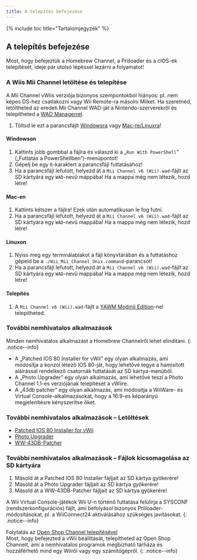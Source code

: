 ```yaml
---
title: A telepítés befejezése
---
```


{% include toc title="Tartalomjegyzék" %}

## A telepítés befejezése

Most, hogy befejeztük a Homebrew Channel, a Priiloader és a cIOS-ek telepítését, ideje pár utolsó lépéssel lezárni a folyamatot!

### A Wiis Mii Channel letöltése és telepítése

A Mii Channel vWiis verziója bizonyos szempontokból hiányos: pl. nem képes DS-hez csatlakozni vagy Wii Remote-ra másolni Miiket. Ha szeretnéd, letöltheted az eredeti Mii Channel WAD-ját a Nintendo-szerverekről és telepítheted a [WAD Managerrel](yawmme).

1. Töltsd le ezt a parancsfájlt [Windowsra](/assets/files/Wii_Mii_Channel_Windows.ps1) vagy [Mac-re/Linuxra](/assets/files/Wii_Mii_Channel_Unix.command)!

#### Windowson

1. Kattints jobb gombbal a fájlra és válaszd ki a „`Run With PowerShell`” („Futtatás a PowerShellben”)-menüpontot!
2. Gépelj be egy `R`-karaktert a parancsfájl futtatásához!
3. Ha a parancsfájl lefutott, helyezd át a `Mii Channel v6 (Wii).wad`-fájlt az SD kártyára egy `WAD`-nevű mappába! Ha a mappa még nem létezik, hozd létre!

#### Mac-en

1. Kattints kétszer a fájlra! Ezek után automatikusan le fog futni.
2. Ha a parancsfájl lefutott, helyezd át a `Mii Channel v6 (Wii).wad`-fájlt az SD kártyára egy `WAD`-nevű mappába! Ha a mappa még nem létezik, hozd létre!

#### Linuxon

1. Nyiss meg egy terminálablakot a fájl könyvtárában és a futtatáshoz gépeld be a `./Wii_Mii_Channel_Unix.command`-parancsot!
2. Ha a parancsfájl lefutott, helyezd át a `Mii Channel v6 (Wii).wad`-fájlt az SD kártyára egy `WAD`-nevű mappába! Ha a mappa még nem létezik, hozd létre!

#### Telepítés

1. A `Mii Channel v6 (Wii).wad`-fájlt a [YAWM Modmii Edition](yawmme)-nel telepítheted.

### További nemhivatalos alkalmazások

Minden nemhivatalos alkalmazást a Homebrew Channelről lehet elindítani.
{: .notice--info}

- A „Patched IOS 80 Installer for vWii” egy olyan alkalmazás, ami módosítja a konzol létező IOS 80-ját, hogy lehetővé tegye a hamisított aláírással rendelkező csatornák futtatását az SD kártya-menüből.
- A „Photo Upgrader” egy olyan alkalmazás, ami lehetővé teszi a Photo Channel 1.1-es verziójának telepítését a vWiire.
- A „43db patcher” egy olyan alkalmazás, ami módosítja a WiiWare- és Virtual Console-alkalmazásokat, hogy a 16:9-es képarányú megjelenítésre kényszerítse őket.

### További nemhivatalos alkalmazások – Letöltések

- [Patched IOS 80 Installer for vWii](https://oscwii.org/library/app/Patched_IOS80_Installer_for_vWii)
- [Photo Upgrader](https://oscwii.org/library/app/photo_upgrader)
- [WW-43DB-Patcher](https://oscwii.org/library/app/ww-43db-patcher)

### További nemhivatalos alkalmazások – Fájlok kicsomagolása az SD kártyára

1. Másold át a Patched IOS 80 Installer fájljait az SD kártya gyökerére!
2. Másold át a Photo Upgrader fájljait az SD kártya gyökerére!
3. Másold át a WW-43DB-Patcher fájljait az SD kártya gyökerére!

A Wii Virtual Console-játékok Wii U-n történő futtatása felülírja a SYSCONF (rendszerkonfigurációs) fájlt, ami befolyásol bizonyos Priiloader-módosításokat, pl. a WiiConnect24 aktiválásához szükséges javításokat.
{: .notice--info}

Folytatás az <a href="osc">Open Shop Channel telepítésével</a> <br>
Most, hogy befejezted a vWii beállítását, telepítheted az Open Shop Channelt, ami a nemhivatalos programok megbízható tárháza és hozzáférhető mind egy Wiiről vagy egy számítógépről.
{: .notice--info}
